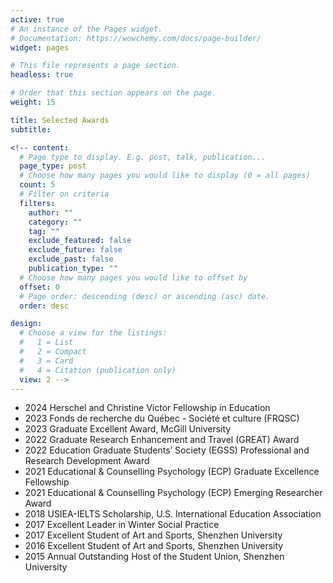 ```yaml
---
active: true
# An instance of the Pages widget.
# Documentation: https://wowchemy.com/docs/page-builder/
widget: pages

# This file represents a page section.
headless: true

# Order that this section appears on the page.
weight: 15

title: Selected Awards
subtitle:

<!-- content:
  # Page type to display. E.g. post, talk, publication...
  page_type: post
  # Choose how many pages you would like to display (0 = all pages)
  count: 5
  # Filter on criteria
  filters:
    author: ""
    category: ""
    tag: ""
    exclude_featured: false
    exclude_future: false
    exclude_past: false
    publication_type: ""
  # Choose how many pages you would like to offset by
  offset: 0
  # Page order: descending (desc) or ascending (asc) date.
  order: desc

design:
  # Choose a view for the listings:
  #   1 = List
  #   2 = Compact
  #   3 = Card
  #   4 = Citation (publication only)
  view: 2 -->
---
```


[//]: # (# - 2021 [Outstanding PhD Dissertation]&#40;https://www.media.mit.edu/posts/natasha-jaques-best-phd-award/?fbclid=IwAR0dT73P4HeNolVWSFRwYAxrKaPl3pDoDw3CItIUE-5rlB5437y0C7-fYvI&#41; from the international [Association for the Advancement of Affective Computing]&#40;https://aaac.world/&#41;)

[//]: # (# - 2021 [Best of Collection]&#40;./publication/personalized-multitask-learning-for-predicting-tomorrows-mood-stress-a/&#41; in the journal IEEE Transactions on Affective Computing &#40;[impact factor: 10.5]&#40;https://ieeexplore.ieee.org/xpl/RecentIssue.jsp?punumber=5165369&#41;&#41;)

[//]: # (# - 2021 [C3.ai Digital Transformation Institute AI for Energy and Climate Security Awards]&#40;https://c3dti.ai/c3-announces-energy-climate-awards/&#41; funded our grant proposal, "Offline Reinforcement Learning for Energy-Efficient Power Grids")

[//]: # (# - 2020 [Best Paper]&#40;./publication/learning-social-learning&#41; at the NeurIPS Workshop on Cooperative AI )

[//]: # (# - 2019 [Best Paper Honourable Mention]&#40;./publication/social-influence-as-intrinsic-motivation-for-multiagent-deep-reinforce/&#41; at the International Conference on Machine Learning &#40;ICML&#41; 2019)

[//]: # (# - 2019 [Rising Stars in EECS]&#40;https://www.eecs.mit.edu/news-events/announcements/mits-rising-stars-eecs-2019&#41; [Pitch Competition Winner]&#40;https://publish.illinois.edu/rising-stars/&#41;)

[//]: # (# - 2019 [Best Paper Nominee]&#40;./publication/hierarchical-reinforcement-learning-for-opendomain-dialog/&#41; at the NeurIPS Workshop on Conversational AI)

[//]: # (# - 2017 [Centennial Alumni of Distinction]&#40;https://campioncollege.ca/resources/natasha-jaques/&#41; at Campion College )

[//]: # (# - 2016 [Best Paper]&#40;./publication/personalized-multitask-learning-for-predicting-tomorrows-mood-stress-a/&#41; at the NeurIPS Workshop on ML for Healthcare)

[//]: # (# - 2016 [Best Demo]&#40;publication/interactive-musical-improvisation-with-magenta/&#41; at Neural Information Processing Systems &#40;NeurIPS&#41; 2016)


- 2024 Herschel and Christine Victor Fellowship in Education 
- 2023 Fonds de recherche du Québec - Société et culture (FRQSC)
- 2023 Graduate Excellent Award, McGill University
- 2022 Graduate Research Enhancement and Travel (GREAT) Award
- 2022 Education Graduate Students’ Society (EGSS) Professional and Research Development
Award
- 2021 Educational & Counselling Psychology (ECP) Graduate Excellence Fellowship
- 2021 Educational & Counselling Psychology (ECP) Emerging Researcher Award
- 2018 USIEA-IELTS Scholarship, U.S. International Education Association
- 2017 Excellent Leader in Winter Social Practice
- 2017 Excellent Student of Art and Sports, Shenzhen University
- 2016 Excellent Student of Art and Sports, Shenzhen University
- 2015 Annual Outstanding Host of the Student Union, Shenzhen University
